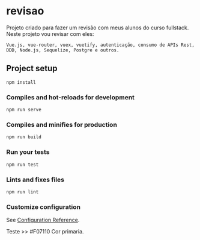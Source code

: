 # revisao
Projeto criado para fazer um revisão com meus alunos do curso fullstack.
Neste projeto vou revisar com eles:
```
Vue.js, vue-router, vuex, vuetify, autenticação, consumo de APIs Rest, DDD, Node.js, Sequelize, Postgre e outros.
```

## Project setup
```
npm install
```

### Compiles and hot-reloads for development
```
npm run serve
```

### Compiles and minifies for production
```
npm run build
```

### Run your tests
```
npm run test
```

### Lints and fixes files
```
npm run lint
```

### Customize configuration
See [Configuration Reference](https://cli.vuejs.org/config/).

Teste >> #F07110 Cor primaria.

